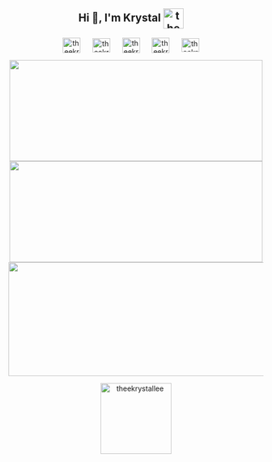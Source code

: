 <h2 align="center">Hi 👋, I'm Krystal
<a href="https://media.theekrystallee.com/" target="_blank" rel="noopener noreferrer"><img align="center" src="https://pbs.twimg.com/profile_images/1378083034864496642/jd08dX5E_400x400.jpg" alt="theekrystallee" height="40" width="40" /></a>&nbsp;&nbsp;&nbsp;&nbsp;</h2>

<p align="center">
<a href="https://twitter.com/theekrystallee" target="_blank" rel="noopener noreferrer"><img align="center" src="https://cdn.cdnlogo.com/logos/t/96/twitter-icon.svg" alt="theekrystallee" target="blank" height="30" width="35" /></a>&nbsp;&nbsp;&nbsp;&nbsp;&nbsp;
<a href="https://www.tiktok.com/@theekrystallee" target="blank"><img align="center" src="https://cdn.cdnlogo.com/logos/t/6/tiktok-app-icon.svg" alt="theekrystallee" height="28" width="35" /></a>&nbsp;&nbsp;&nbsp;&nbsp;&nbsp;
<a href="https://discord.com/users/550003127525572609" target="blank"><img align="center" src="https://cdn.cdnlogo.com/logos/d/43/discord.svg" alt="theekrystallee" height="30" width="35" /></a>&nbsp;&nbsp;&nbsp;&nbsp;&nbsp;
<a href="https://www.youtube.com/c/uncaughtexceptions" target="blank"><img align="center" src="https://cdn.cdnlogo.com/logos/y/57/youtube-icon.svg" alt="theekrystallee" height="30" width="35" /></a>&nbsp;&nbsp;&nbsp;&nbsp;&nbsp;  
<a href="https://instagram.com/theekrystallee" target="blank"><img align="center" src="https://cdn.cdnlogo.com/logos/i/92/instagram.svg" alt="theekrystallee" height="27" width="35" /></a>&nbsp;&nbsp;&nbsp;&nbsp;&nbsp;
</p>


<div align="center">

<img src="https://github-readme-stats.vercel.app/api?username=theekrystallee&theme=omni&hide_border=false&include_all_commits=false&count_private=false" height="200" width="500">
<img src="https://github-readme-streak-stats.herokuapp.com/?user=theekrystallee&theme=omni&hide_border=false" height=200" width="500">
<img src="https://github-readme-stats.vercel.app/api/top-langs/?username=theekrystallee&hide=jupyter%20notebook&theme=omni&hide_border=false&include_all_commits=false&count_private=false&layout=compact" height="225" width="575">

</div>

<p align="center"> 
  <img src="https://komarev.com/ghpvc/?username=theekrystallee&label=Profile%20views&color=ff69b4&style=flat height="35" width="140"
       alt="theekrystallee" /> 
</p>


